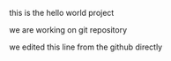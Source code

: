 this is the hello world project

we are working on git repository    

we edited this line from the github directly 
